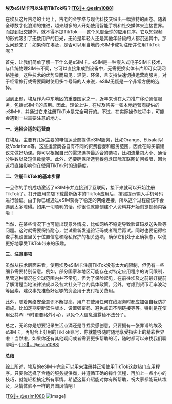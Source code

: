 **埃及eSIM卡可以注册TikTok吗？[[TG💪+ @esim1088](https://t.me/s/esim1088)]**

在埃及这片古老的土地上，古老的金字塔与现代科技交织出一幅独特的画卷。随着全球数字化浪潮的推进，越来越多的人开始使用智能手机和社交媒体来连接世界。而提到社交媒体，就不得不提TikTok——这个风靡全球的应用程序。它以短视频的形式吸引了无数用户的目光，无论是年轻人还是其他年龄段的人都沉迷其中。那么问题来了：如果你在埃及，是否可以用当地的eSIM卡成功注册并使用TikTok呢？

首先，让我们简单了解一下什么是eSIM卡。eSIM是一种嵌入式电子SIM卡技术，与传统物理SIM卡不同，它可以直接集成到设备中，无需更换实体卡片即可实现网络连接。这种技术的优势显而易见：轻便、环保，且支持快速切换运营商服务。对于经常旅行或需要同时使用多个号码的人来说，eSIM无疑是一个非常方便的选择。

回到正题，埃及作为中东地区的重要国家之一，近年来也在大力推广移动通信服务，包括eSIM卡的应用。因此，理论上讲，在埃及购买一张本地运营商提供的eSIM卡，并通过它来注册TikTok是完全可行的。不过，在实际操作过程中，可能会遇到一些需要注意的地方。

**一、选择合适的运营商**

在埃及，主要有几家主要的电信运营商提供eSIM服务，比如Orange、Etisalat以及Vodafone等。这些运营商各自有不同的资费套餐和服务范围，因此在购买前建议先做好功课。你可以根据自己的需求选择最适合的选项，比如流量包大小、通话分钟数以及短信数量等。此外，还要确保所选套餐包含国际互联网访问权限，因为这将直接影响你在使用TikTok时的流畅度。

**二、注册TikTok的基本步骤**

一旦你的手机成功激活了eSIM卡并连接到了互联网，接下来就可以开始注册TikTok了。打开应用商店下载最新版本的TikTok应用后，按照提示输入手机号码进行验证。由于你已经通过eSIM获得了稳定的网络连接，所以这个过程应该不会遇到太多障碍。如果一切顺利的话，你很快就能创建个人资料并开始浏览视频内容啦！

当然，在某些情况下也可能出现意外情况，比如网络不稳定导致验证码发送失败等问题。这时就需要保持耐心，尝试重新发送验证码或者稍后再试。同时也要记得检查手机设置里关于位置信息和隐私保护的相关选项，确保它们处于正确状态，以便更好地享受TikTok带来的乐趣。

**三、注意事项**

虽然从技术层面来看，使用埃及eSIM卡注册TikTok没有太大的限制，但仍有一些细节需要特别留意。例如，部分国家和地区可能存在对特定应用程序的访问限制，尽管这种情况在全球范围内并不常见，但为了保险起见，在前往埃及之前最好提前了解清楚当地法律法规以及各大社交平台的具体政策。另外，考虑到货币汇率波动等因素，建议事先准备好足够的资金用于支付相关费用。

此外，随着网络安全意识不断提高，用户在使用任何在线服务时都应加强自我防护措施。比如定期更新软件版本、设置强密码、避免点击不明链接等等。特别是在使用公共Wi-Fi时更要格外小心，以免个人信息泄露给不法分子。

总之，无论你是想要记录生活点滴还是寻找灵感创意，只要拥有一张靠谱的埃及eSIM卡，再配合上好用的TikTok账号，你就能够随时随地享受指尖上的精彩世界啦！当然啦，如果你还有其他疑问或者需要更多帮助的话，随时都可以来找我们聊聊哦～[[TG💪+ @esim1088](https://t.me/s/esim1088)]

**总结**

综上所述，埃及的eSIM卡完全可以用来注册并正常使用TikTok这款热门应用程序。只要你选择了合适的服务提供商，并遵循正确的操作流程，再加上一点小小的技巧，就能轻松搞定所有事情。希望这篇介绍能对你有所帮助，祝大家都能玩转埃及，尽情体验不一样的异国风情吧！

[[TG💪+ @esim1088](https://t.me/s/esim1088) ![Image](https://i.postimg.cc/4NQfJmqS/Snipaste-2025-05-13-00-14-12.png)]